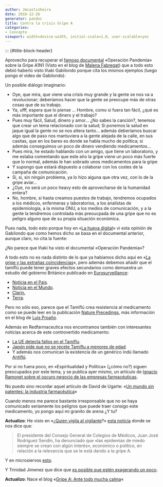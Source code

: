```yaml
---
author: Jmcastinheira
date: 2016-12-26
generator: pandoc
title: Contra la crisis Gripe A
categories:
- Concepto
viewport: width=device-width, initial-scale=1.0, user-scalable=yes
---
```


::: {#title-block-header}

Aprovecho para recuperar el [famoso
documental](http://www.google.es/search?q=Operaci%C3%B3n+pandemia&ie=utf-8&oe=utf-8&aq=t&rls=com)
«Operación Pandemia» sobre la Gripe A1N1 (Visto en el blog de [Malena
Fabregat](http://malenafabregat.com/2009/07/operacion-pandemia/)) que a
todo esto debió haberlo visto Iñaki Gabilondo porque cita los mismos
ejemplos (luego pongo el video de Gabilondo):

Un posible diálogo imaginario:

-   Oye, que mira, que viene una crisis muy grande y la gente se nos va
    a revolucionar; deberíamos hacer que la gente se preocupe más de
    otras cosas que de su trabajo.
-   Ya, ufff, espera que lo piense ... Hombre, como si fuera tan fácil,
    ¿qué es más importante que el dinero y el trabajo?
-   Pues muy fácil, Salud, dinero y amor... ¿No sabes la canción?,
    tenemos que crear un tema relacionado con la salud; Si ponemos la
    salud en jaque igual la gente no se nos altera tanto... además
    deberíamos buscar algo que de paso nos mantuviera a la gente alejada
    de la calle, en sus casitas, que en los bares es donde se habla
    mucho de política; si además conseguimos un poco de dinero vendiendo
    medicamentos...
-   Pues mira, he estado hablando con un amigo, que tiene un
    laboratorio, y me estaba comentando que este año la gripe viene un
    poco más fuerte que lo normal, además le han sobrado unos
    medicamentos para la gripe
-   Y supongo que estará dispuesto a colaborar con los costes de la
    campaña de comunicación.
-   Si, si, sin ningún problema, ya lo hizo alguna que otra vez, con lo
    de la gripe aviar...
-   ¿Oye, no será un poco heavy esto de aprovecharse de la humanidad
    entera?
-   No, hombre, si hasta creamos puestos de trabajo, tendremos ocupados
    a los médicos, enfermeras y laboratorios, a los analístas de
    epidemiología, a la misma ONU, a los medios de comunicación, y a la
    gente la tendremos controlada más preoucpada de una gripe que no es
    peligro alguno que de su propia situación económica.

Pues nada, todo esto porque hoy en «[La hueya
digital](http://lahuelladigital.blogspot.com/2009/09/paranoia-por-la-gripe.html)»
vi esta opinión de Gabilondo que como hemos dicho se basa en el
documental anterior, aunque claro, no cita la fuente:

¿No parece que Iñaki ha visto el documental «Operación Pandemia»?

A todo esto no es nada distinto de lo que ya habíamos dicho aqui en «[La
gripe y las extrañas
coincidencias](http://entelequia.bligoo.com/content/view/503848/La-gripe-y-las-extranas-coincidencias.html)«,
pero además debemos añadir que el tamiflú puede tener graves efectos
secundarios como demuestra un estudio del gobierno Británico publicado
en [Eurosurveillance](http://www.eurosurveillance.org/):

-   [Noticia en el
    Pais](http://www.elpais.com/articulo/sociedad/Efectos/adversos/Tamiflu/ninos/sanos/elpepusoc/20090801elpepisoc_6/Tes).
-   [Noticia en el
    Mundo](http://www.elmundo.es/elmundosalud/2009/07/30/medicina/1248982465.html).
-   [Clarin.](http://www.clarin.com/diario/2009/08/10/um/m-01975700.htm)
-   [Terra](http://terranoticias.terra.es/sociedad/articulo/consumo_tamiflu_produjo_comportamiento_anomalo_1497024.htm).

Pero no sólo eso, parece que el Tamiflú crea resistencia al medicamento
como se puede leer en la publicación [Nature
Precedings](http://translate.google.com/translate?hl=es&u=http%3A%2F%2Fprecedings.nature.com%2Fdocuments%2F2832%2Fversion%2F1),
más información en el blog de [Luis
Proaño](http://lp77.wordpress.com/2009/05/02/efectos-secundarios-del-tamiflu/).

Además en Redfarmaceutica nos encontramos también con interesantes
noticias acerca de este controvertido medicamento:

-   [La UE detecta fallos en el
    Tamiflu](http://www.redfarmaceutica.com/noticia/default.cfm?str_action=mostrarNoticia&int_idNoticia=11471&int_idSeccion=416&str_fechaNoticia=20051118).
-   [Japón pide que no se recete Tamiflu a menores de
    edad](http://www.redfarmaceutica.com/noticia/default.cfm?str_action=mostrarNoticia&int_idNoticia=14043&int_idSeccion=643&str_fechaNoticia=20070323).
-   Y además nos comunican la existencia de un genérico indú llamado
    [Antiflú](http://www.redfarmaceutica.com/noticia/default.cfm?str_action=mostrarNoticia&int_idNoticia=16984&int_idSeccion=1308&str_fechaNoticia=20090518).

Por si no fuera poco, en «Espiritualidad y Politica» (¿cómo no?) siguen
preocupados por este tema, y se publica ayer mismo, un artículo de
[Ignacio Ramonet sobre el oscuro negocio de las empresas
farmacéuticas](http://espiritualidadypolitica.blogspot.com/2009/09/mafias-farmaceuticas-por-ignacio.html).

No puedo sino recordar aquel artículo de David de Ugarte: «[Un mundo sin
patentes: la industria
farmacéutica](http://www.deugarte.com/un-mundo-sin-patentes-la-industria-farmaceutica)»

Cuando menos me parece bastante irresponsable que no se haya comunicado
seriamente los peligros que puede traer consigo este medicamento, yo
pongo aquí mi granito de arena ¿Y tu?

**Actualizo**: He visto en «¿[Quien vigila al
vigilante](http://lavigilanta.info/wordpress/?p=1419)?» [esta
noticia](http://www.elmundo.es/elmundosalud/2009/09/02/medicina/1251893075.html)
donde se nos dice que:

> El presidente del Consejo General de Colegios de Médicos, Juan José
> Rodríguez Sendín, ha denunciado que «las epidemias de miedo siempre se
> crean con algún interés», económico o político, en relación a la
> relevancia que se le está dando a la gripe A.

Y en microsiervos
[esto](http://www.microsiervos.com/archivo/ciencia/poniendo-gripe-a-en-perspectiva.html).

Y Trinidad Jimenez que dice que [es posible que estén exagerando un
poco](http://lahuelladigital.blogspot.com/2009/09/el-cachondeo-padre.html).

**Actualizo**: Nace el blog «[Gripe A: Ante todo mucha
calma](http://gripeycalma.wordpress.com/)«
